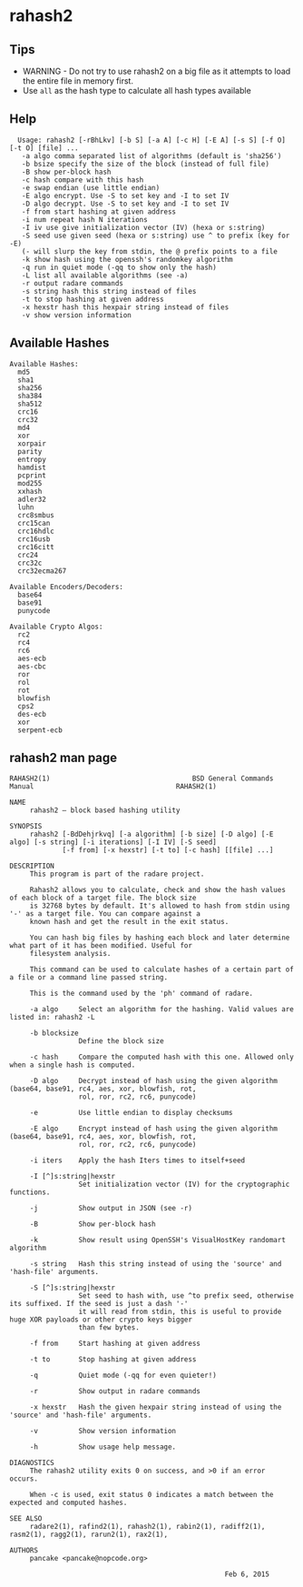 <!-- TITLE: rahash2 -->

# rahash2

## **Tips**
  - WARNING - Do not try to use rahash2 on a big file as it attempts to load the entire file in memory first.
  - Use `all` as the hash type to calculate all hash types available
## Help

      Usage: rahash2 [-rBhLkv] [-b S] [-a A] [-c H] [-E A] [-s S] [-f O] [-t O] [file] ...
       -a algo comma separated list of algorithms (default is 'sha256')
       -b bsize specify the size of the block (instead of full file)
       -B show per-block hash
       -c hash compare with this hash
       -e swap endian (use little endian)
       -E algo encrypt. Use -S to set key and -I to set IV
       -D algo decrypt. Use -S to set key and -I to set IV
       -f from start hashing at given address
       -i num repeat hash N iterations
       -I iv use give initialization vector (IV) (hexa or s:string)
       -S seed use given seed (hexa or s:string) use ^ to prefix (key for -E)
       (- will slurp the key from stdin, the @ prefix points to a file
       -k show hash using the openssh's randomkey algorithm
       -q run in quiet mode (-qq to show only the hash)
       -L list all available algorithms (see -a)
       -r output radare commands
       -s string hash this string instead of files
       -t to stop hashing at given address
       -x hexstr hash this hexpair string instead of files
       -v show version information
			 
## Available Hashes

```text
Available Hashes: 
  md5
  sha1
  sha256
  sha384
  sha512
  crc16
  crc32
  md4
  xor
  xorpair
  parity
  entropy
  hamdist
  pcprint
  mod255
  xxhash
  adler32
  luhn
  crc8smbus
  crc15can
  crc16hdlc
  crc16usb
  crc16citt
  crc24
  crc32c
  crc32ecma267

Available Encoders/Decoders: 
  base64
  base91
  punycode

Available Crypto Algos: 
  rc2
  rc4
  rc6
  aes-ecb
  aes-cbc
  ror
  rol
  rot
  blowfish
  cps2
  des-ecb
  xor
  serpent-ecb
```

## rahash2 man page

```text
RAHASH2(1)                                   BSD General Commands Manual                                   RAHASH2(1)

NAME
     rahash2 — block based hashing utility

SYNOPSIS
     rahash2 [-BdDehjrkvq] [-a algorithm] [-b size] [-D algo] [-E algo] [-s string] [-i iterations] [-I IV] [-S seed]
             [-f from] [-x hexstr] [-t to] [-c hash] [[file] ...]

DESCRIPTION
     This program is part of the radare project.

     Rahash2 allows you to calculate, check and show the hash values of each block of a target file. The block size
     is 32768 bytes by default. It's allowed to hash from stdin using '-' as a target file. You can compare against a
     known hash and get the result in the exit status.

     You can hash big files by hashing each block and later determine what part of it has been modified. Useful for
     filesystem analysis.

     This command can be used to calculate hashes of a certain part of a file or a command line passed string.

     This is the command used by the 'ph' command of radare.

     -a algo     Select an algorithm for the hashing. Valid values are listed in: rahash2 -L

     -b blocksize
                 Define the block size

     -c hash     Compare the computed hash with this one. Allowed only when a single hash is computed.

     -D algo     Decrypt instead of hash using the given algorithm (base64, base91, rc4, aes, xor, blowfish, rot,
                 rol, ror, rc2, rc6, punycode)

     -e          Use little endian to display checksums

     -E algo     Encrypt instead of hash using the given algorithm (base64, base91, rc4, aes, xor, blowfish, rot,
                 rol, ror, rc2, rc6, punycode)

     -i iters    Apply the hash Iters times to itself+seed

     -I [^]s:string|hexstr
                 Set initialization vector (IV) for the cryptographic functions.

     -j          Show output in JSON (see -r)

     -B          Show per-block hash

     -k          Show result using OpenSSH's VisualHostKey randomart algorithm

     -s string   Hash this string instead of using the 'source' and 'hash-file' arguments.

     -S [^]s:string|hexstr
                 Set seed to hash with, use ^to prefix seed, otherwise its suffixed. If the seed is just a dash '-'
                 it will read from stdin, this is useful to provide huge XOR payloads or other crypto keys bigger
                 than few bytes.

     -f from     Start hashing at given address

     -t to       Stop hashing at given address

     -q          Quiet mode (-qq for even quieter!)

     -r          Show output in radare commands

     -x hexstr   Hash the given hexpair string instead of using the 'source' and 'hash-file' arguments.

     -v          Show version information

     -h          Show usage help message.

DIAGNOSTICS
     The rahash2 utility exits 0 on success, and >0 if an error occurs.

     When -c is used, exit status 0 indicates a match between the expected and computed hashes.

SEE ALSO
     radare2(1), rafind2(1), rahash2(1), rabin2(1), radiff2(1), rasm2(1), ragg2(1), rarun2(1), rax2(1),

AUTHORS
     pancake <pancake@nopcode.org>

                                                     Feb 6, 2015

```
